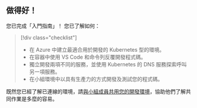 ## <a name="well-done"></a>做得好！
您已完成「入門指南」！ 您已了解如何：

> [!div class="checklist"]
> * 在 Azure 中建立最適合用於開發的 Kubernetes 型的環境。
> * 在容器中使用 VS Code 和命令列反覆開發程式碼。
> * 獨立開發兩項不同的服務，並使用 Kubernetes 的 DNS 服務探索呼叫另一項服務。
> * 在小組環境中以具有生產力的方式開發及測試您的程式碼。

既然您已經了解已連線的環境，請[與小組成員共用您的開發環境](../how-to/share-dev-environment.md)，協助他們了解共同作業是多麼的容易。